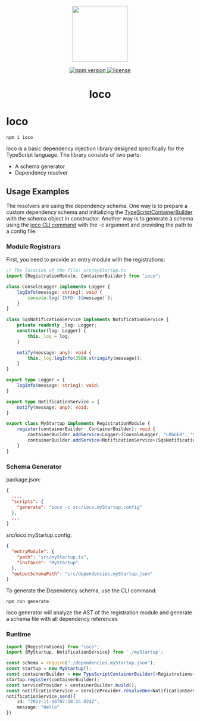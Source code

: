 <p align="center">
	<a href="https://www.npmjs.com/package/ioco/"><img src="ioco.png" width="150" /></a>
</p>

<p align="center">
  <a href="https://www.npmjs.com/package/ioco">
    <img src="https://img.shields.io/npm/v/ioco.svg" alt="npm version" >
  </a>
  <a href="LICENSE">
    <img src="https://img.shields.io/npm/l/ioco.svg" alt="license">
  </a>
</p>

<h1 align="center">Ioco</h1>

# Ioco
```shell
npm i ioco
```

Ioco is a basic dependency injection library designed specifically for the TypeScript language.
The library consists of two parts:
- A schema generator
- Dependency resolver

## Usage Examples
The resolvers are using the dependency schema. One way is to prepare a custom dependency schema and initializing the [TypeScriptContainerBuilder](/src/containerBuilders/containerBuilder.ts) with the schema object in constructor.
Another way is to generate a schema using the [ioco CLI command](/src/cli/run.ts) with the -c argument and providing the path to a config file.

### Module Registrars

First, you need to provide an entry module with the registrations:

```typescript
// The location of the file: src/myStartup.ts
import {RegistrationModule, ContainerBuilder} from "ioco";

class ConsoleLogger implements Logger {
    logInfo(message: string): void {
        console.log(`INFO: ${message}`);
    }
}

class SqsNotificationService implements NotificationService {
    private readonly _log: Logger;
    constructor(log: Logger) {
        this._log = log;
    }

    notify(message: any): void {
        this._log.logInfo(JSON.stringify(message));
    }
}

export type Logger = {
    logInfo(message: string): void;
}

export type NotificationService = {
    notify(message: any): void;
}

export class MyStartup implements RegistrationModule {
    register(containerBuilder: ContainerBuilder): void {
        containerBuilder.addService<Logger>(ConsoleLogger, "LOGGER", "Singleton")
        containerBuilder.addService<NotificationService>(SqsNotificationService, "NOTIFICATION_SERVICE", "Transient");
    }
}
```


### Schema Generator

package.json:
```json
{
  ...,
  "scripts": {
    "generate": "ioco -c src/ioco.myStartup.config"
  },
  ...
}
```

src/ioco.myStartup.config:
```json
{
  "entryModule": {
    "path": "src/myStartup.ts",
    "instance": "MyStartup"
  },
  "outputSchemaPath": "src/dependencies.myStartup.json"
}
```
To generate the Dependency schema, use the CLI command:
```shell
npm run generate
```

Ioco generator will analyze the AST of the registration module and generate a schema file with all dependency references

### Runtime
```typescript
import {Registrations} from "ioco";
import {MyStartup, NotificationService} from './myStartup';

const schema = require("./dependencies.myStartup.json");
const startup = new MyStartup();
const containerBuilder = new TypeScriptContainerBuilder(<Registrations>schema);
startup.register(containerBuilder);
const serviceProvider = containerBuilder.build();
const notificationService = serviceProvider.resolveOne<NotificationService>("NOTIFICATION_SERVICE");
notificationService.send({
    id: "2022-11-16T07:18:25.024Z",
    message: "Hello"
})

```
